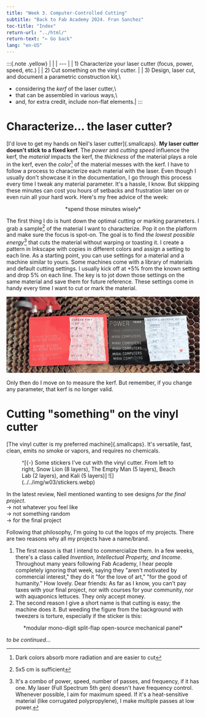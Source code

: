 ```yaml
---
title: "Week 3. Computer-Controlled Cutting"
subtitle: "Back to Fab Academy 2024. Fran Sanchez"
toc-title: "Index"
return-url: "../html/"
return-text: "← Go back"
lang: "en-US"
---
```

:::{.note .yellow}
|     |
| --- |
| 1) Characterize your laser cutter (focus, power, speed, etc.) |
| 2) Cut something on the vinyl cutter. |
| 3) Design, laser cut, and document a parametric construction kit,\
- considering the *kerf* of the laser cutter,\
- that can be assembled in various ways,\
- and, for extra credit, include non-flat elements.|
:::

# Characterize... the laser cutter?
[I'd love to get my hands on Neil's laser cutter]{.smallcaps}. **My laser cutter doesn't stick to a fixed kerf**. The *power* and *cutting speed* influence the kerf, the *material* impacts the kerf, the *thickness* of the material plays a role in the kerf, even the *color*[^101] of the material messes with the kerf. I have to follow a process to characterize each material with the laser. Even though I usually don't showcase it in the documentation, I go through this process every time I tweak any material parameter. It's a hassle, I know. But skipping these minutes can cost you hours of setbacks and frustration later on or even ruin all your hard work. Here's my free advice of the week:

<center>*spend those minutes wisely*</center>

The first thing I do is hunt down the optimal cutting or marking parameters. I grab a sample[^100] of the material I want to characterize. Pop it on the platform and make sure the focus is spot-on. The goal is to find *the lowest possible energy*[^102] that cuts the material without warping or toasting it. I create a pattern in Inkscape with copies in different colors and assign a setting to each line. As a starting point, you can use settings for a material and a machine similar to yours. Some machines come with a library of materials and default cutting settings. I usually kick off at +5% from the known setting and drop 5% on each line. The key is to jot down those settings on the same material and save them for future reference. These settings come in handy every time I want to cut or mark the material.

![Example of characterization for engraving an aluminum sheet](../../img/w03/character.webp)

[^100]:
    5x5 cm is sufficient
[^101]:
    Dark colors absorb more radiation and are easier to cut
[^102]:
    It's a combo of power, speed, number of passes, and frequency, if it has one. My laser (Full Spectrum 5th gen) doesn't have frequency control. Whenever possible, I aim for maximum speed. If it's a heat-sensitive material (like corrugated polypropylene), I make multiple passes at low power.

Only then do I move on to measure the kerf. But remember, if you change any parameter, that kerf is no longer valid.

# Cutting "something" on the vinyl cutter
[The vinyl cutter is my preferred machine]{.smallcaps}. It's versatile, fast, clean, emits no smoke or vapors, and requires no chemicals.

<figure>
^[{-} Some stickers I've cut with the vinyl cutter. From left to right, Snow Lion (8 layers), The Empty Man (5 layers), Beach Lab (2 layers), and Kali (5 layers)]
![](../../img/w03/stickers.webp)
</figure>

In the latest review, Neil mentioned wanting to see designs *for the final project*.\
→ not whatever you feel like\
→ not something random\
→ for the final project

Following that philosophy, I'm going to cut the logos of my projects. There are two reasons why all my projects have a name/brand.

1. The first reason is that I intend to commercialize them. In a few weeks, there's a class called *Invention, Intellectual Property, and Income*. Throughout many years following Fab Academy, I hear people completely ignoring that week, saying they "aren't motivated by commercial interest," they do it "for the love of art," "for the good of humanity." How lovely. Dear friends: As far as I know, you can't pay taxes with your final project, nor with courses for your community, nor with aquaponics lettuces. They only accept money.
2. The second reason I give a short name is that cutting is easy; the machine does it. But weeding the figure from the background with tweezers is torture, especially if the sticker is this:

<center>*modular mono-digit split-flap open-source mechanical panel*</center>

*to be continued...*

